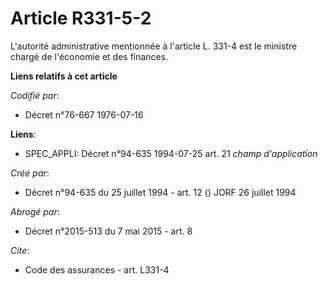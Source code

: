 # Article R331-5-2

L'autorité administrative mentionnée à l'article L. 331-4 est le ministre chargé de l'économie et des finances.

**Liens relatifs à cet article**

_Codifié par_:

  - Décret n°76-667 1976-07-16

**Liens**:

  - SPEC_APPLI: Décret n°94-635 1994-07-25 art. 21 *champ d'application*

_Créé par_:

  - Décret n°94-635 du 25 juillet 1994 - art. 12 () JORF 26 juillet 1994

_Abrogé par_:

  - Décret n°2015-513 du 7 mai 2015 - art. 8

_Cite_:

  - Code des assurances - art. L331-4
